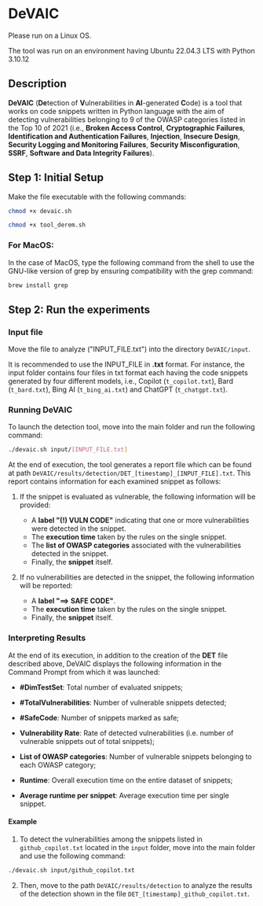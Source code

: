 # DeVAIC

Please run on a Linux OS. 

The tool was run on an environment having Ubuntu 22.04.3 LTS with Python 3.10.12


## Description

**DeVAIC** (**De**tection of **V**ulnerabilities  in **AI**-generated **C**ode) is a tool that works on code snippets written in Python language with the aim of detecting vulnerabilities belonging to 9 of the OWASP categories listed in the Top 10 of 2021 (i.e., **Broken Access Control**, **Cryptographic Failures**, **Identification and Authentication Failures**, **Injection**, **Insecure Design**, **Security Logging and Monitoring Failures**, **Security Misconfiguration**, **SSRF**, **Software and Data Integrity Failures**).


## Step 1: Initial Setup

Make the file executable with the following commands:

```bash
chmod +x devaic.sh

chmod +x tool_derem.sh
```

### For MacOS:

In the case of MacOS, type the following command from the shell to use the GNU-like version of grep by ensuring compatibility with the grep command:

```bash
brew install grep
```


## Step 2: Run the experiments

### Input file

Move the file to analyze ("INPUT_FILE.txt") into the directory ``DeVAIC/input``.

It is recommended to use the INPUT_FILE in **.txt** format. For instance, the input folder contains four files in txt format each having the code snippets generated by four different models, i.e., Copilot (``t_copilot.txt``), Bard (``t_bard.txt``), Bing AI (``t_bing_ai.txt``) and ChatGPT (``t_chatgpt.txt``).


### Running DeVAIC 

To launch the detection tool, move into the main folder and run the following command:

```bash
./devaic.sh input/[INPUT_FILE.txt]
```

At the end of execution, the tool generates a report file which can be found at path ``DeVAIC/results/detection/DET_[timestamp]_[INPUT_FILE].txt``. This report contains information for each examined snippet as follows:

1. If the snippet is evaluated as vulnerable, the following information will be provided:
   - A **label "(!) VULN CODE"** indicating that one or more vulnerabilities were detected in the snippet.
   - The **execution time** taken by the rules on the single snippet.
   - The **list of OWASP categories** associated with the vulnerabilities detected in the snippet.
   - Finally, the **snippet** itself.

2. If no vulnerabilities are detected in the snippet, the following information will be reported:
   - A **label "==> SAFE CODE"**.
   - The **execution time** taken by the rules on the single snippet.
   - Finally, the **snippet** itself.


### Interpreting Results

At the end of its execution, in addition to the creation of the **DET** file described above, DeVAIC displays the following information in the Command Prompt from which it was launched:

* **\#DimTestSet**: Total number of evaluated snippets;

* **\#TotalVulnerabilities**: Number of vulnerable snippets detected;

* **\#SafeCode**: Number of snippets marked as safe;

* **Vulnerability Rate**: Rate of detected vulnerabilities (i.e. number of vulnerable snippets out of total snippets);

* **List of OWASP categories**: Number of vulnerable snippets belonging to each OWASP category;

* **Runtime**: Overall execution time on the entire dataset of snippets;

* **Average runtime per snippet**: Average execution time per single snippet.



#### Example 

1. To detect the vulnerabilities among the snippets listed in ``github_copilot.txt`` located in the ``input`` folder, move into the main folder and use the following command:
```bash
./devaic.sh input/github_copilot.txt
```

2. Then, move to the path ``DeVAIC/results/detection`` to analyze the results of the detection shown in the file ``DET_[timestamp]_github_copilot.txt``.